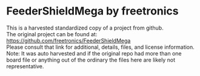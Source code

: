 
# FeederShieldMega by freetronics  
This is a harvested standardized copy of a project from github.  
The original project can be found at:  
https://github.com/freetronics/FeederShieldMega  
Please consult that link for additional, details, files, and license information.  
Note: It was auto harvested and if the original repo had more than one board file or anything out of the ordinary the files here are likely not representative.  
    
